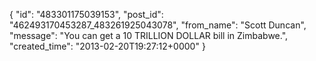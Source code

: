  {
   "id": "483301175039153",
   "post_id": "462493170453287_483261925043078",
   "from_name": "Scott Duncan",
   "message": "You can get a 10 TRILLION DOLLAR bill in Zimbabwe.",
   "created_time": "2013-02-20T19:27:12+0000"
 }
